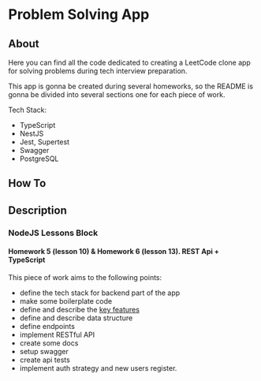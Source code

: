 # Problem Solving App

## About
Here you can find all the code dedicated to creating a LeetCode clone app for solving problems during tech interview preparation.

This app is gonna be created during several homeworks, so the README is gonna be divided into several sections one for each piece of work.

Tech Stack:
* TypeScript
* NestJS
* Jest, Supertest
* Swagger
* PostgreSQL

## How To

## Description

### NodeJS Lessons Block

#### Homework 5 (lesson 10) & Homework 6 (lesson 13). REST Api + TypeScript
This piece of work aims to the following points:
- define the tech stack for backend part of the app
- make some boilerplate code
- define and describe the [key features](./docs/KeyFeatures.md)
- define and describe data structure
- define endpoints
- implement RESTful API
- create some docs
- setup swagger
- create api tests
- implement auth strategy and new users register.

